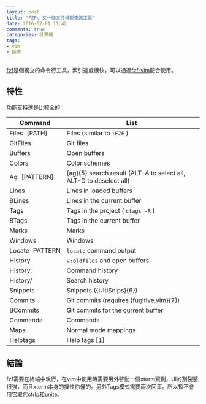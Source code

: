 ```yaml
---
layout: post
title: "FZF: 又一個文件模糊查詢工具"
date: 2016-02-01 11:42
comments: true
categories: 計算機
tags:
- vim
- 插件
---
```


[fzf](https://github.com/junegunn/fzf)是個獨立的命令行工具，索引速度很快，可以通過[fzf-vim](https://github.com/junegunn/fzf.vim)配合使用。

特性
----

功能支持還是比較全的：

| Command        | List                                                               |
|----------------|--------------------------------------------------------------------|
| Files [PATH]   | Files (similar to  `:FZF` )                                        |
| GitFiles       | Git files                                                          |
| Buffers        | Open buffers                                                       |
| Colors         | Color schemes                                                      |
| Ag [PATTERN]   | {ag}{5} search result (ALT-A to select all, ALT-D to deselect all) |
| Lines          | Lines in loaded buffers                                            |
| BLines         | Lines in the current buffer                                        |
| Tags           | Tags in the project ( `ctags -R` )                                 |
| BTags          | Tags in the current buffer                                         |
| Marks          | Marks                                                              |
| Windows        | Windows                                                            |
| Locate PATTERN | `locate`  command output                                           |
| History        | `v:oldfiles`  and open buffers                                     |
| History:       | Command history                                                    |
| History/       | Search history                                                     |
| Snippets       | Snippets ({UltiSnips}{6})                                          |
| Commits        | Git commits (requires {fugitive.vim}{7})                           |
| BCommits       | Git commits for the current buffer                                 |
| Commands       | Commands                                                           |
| Maps           | Normal mode mappings                                               |
| Helptags       | Help tags [1]                                                      |

結論
----

fzf需要在終端中執行，在vim中使用時需要另外啓動一個xterm實例，UI的割裂感很強，而且xterm本身的操性你懂的。另外Tags模式需要兩次回車。所以暫不會用它取代ctrlp和unite。
